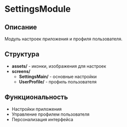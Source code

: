 # SettingsModule

## Описание
Модуль настроек приложения и профиля пользователя.

## Структура
- **assets/** - иконки, изображения для настроек
- **screens/**
  - **SettingsMain/** - основные настройки
  - **UserProfile/** - профиль пользователя

## Функциональность
- Настройки приложения
- Управление профилем пользователя
- Персонализация интерфейса
